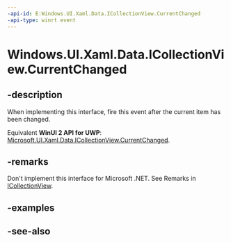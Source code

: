 ```yaml
---
-api-id: E:Windows.UI.Xaml.Data.ICollectionView.CurrentChanged
-api-type: winrt event
---
```


<!-- Event syntax
abstract public event Windows.Foundation.EventHandler CurrentChanged<object>
-->

# Windows.UI.Xaml.Data.ICollectionView.CurrentChanged

## -description
When implementing this interface, fire this event after the current item has been changed.

Equivalent **WinUI 2 API for UWP**: [Microsoft.UI.Xaml.Data.ICollectionView.CurrentChanged](/windows/winui/api/microsoft.ui.xaml.data.icollectionview.currentchanged).

## -remarks
Don't implement this interface for Microsoft .NET. See Remarks in [ICollectionView](icollectionview.md).

## -examples

## -see-also
